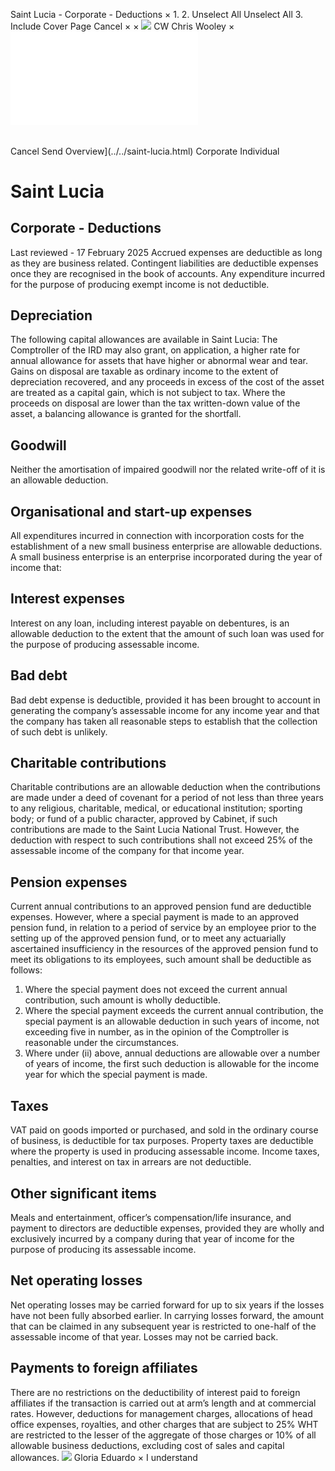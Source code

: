Saint Lucia - Corporate - Deductions
×
1.
2.
Unselect All
Unselect All
3.
Include Cover Page
Cancel
×
×
![](../../-/media/world-wide-tax-summaries/attachments/global---chris-wooley.ashx%3Frev=ac5e5f3223b34096b1afc2a6009c7320&revision=ac5e5f32-23b3-4096-b1af-c2a6009c7320&hash=859B7ADC84DC2CBEC9760E9E6EE7DE6D0A8BFCDF)
CW
Chris Wooley
×
![](deductions.html)
######
Cancel
Send
Overview](../../saint-lucia.html)
Corporate
Individual
# Saint Lucia
## Corporate - Deductions
Last reviewed - 17 February 2025
Accrued expenses are deductible as long as they are business related. Contingent liabilities are deductible expenses once they are recognised in the book of accounts. Any expenditure incurred for the purpose of producing exempt income is not deductible.
## Depreciation
The following capital allowances are available in Saint Lucia:
The Comptroller of the IRD may also grant, on application, a higher rate for annual allowance for assets that have higher or abnormal wear and tear.
Gains on disposal are taxable as ordinary income to the extent of depreciation recovered, and any proceeds in excess of the cost of the asset are treated as a capital gain, which is not subject to tax. Where the proceeds on disposal are lower than the tax written-down value of the asset, a balancing allowance is granted for the shortfall.
## Goodwill
Neither the amortisation of impaired goodwill nor the related write-off of it is an allowable deduction.
## Organisational and start-up expenses
All expenditures incurred in connection with incorporation costs for the establishment of a new small business enterprise are allowable deductions. A small business enterprise is an enterprise incorporated during the year of income that:
## Interest expenses
Interest on any loan, including interest payable on debentures, is an allowable deduction to the extent that the amount of such loan was used for the purpose of producing assessable income.
## Bad debt
Bad debt expense is deductible, provided it has been brought to account in generating the company’s assessable income for any income year and that the company has taken all reasonable steps to establish that the collection of such debt is unlikely.
## Charitable contributions
Charitable contributions are an allowable deduction when the contributions are made under a deed of covenant for a period of not less than three years to any religious, charitable, medical, or educational institution; sporting body; or fund of a public character, approved by Cabinet, if such contributions are made to the Saint Lucia National Trust. However, the deduction with respect to such contributions shall not exceed 25% of the assessable income of the company for that income year.
## Pension expenses
Current annual contributions to an approved pension fund are deductible expenses. However, where a special payment is made to an approved pension fund, in relation to a period of service by an employee prior to the setting up of the approved pension fund, or to meet any actuarially ascertained insufficiency in the resources of the approved pension fund to meet its obligations to its employees, such amount shall be deductible as follows:
1. Where the special payment does not exceed the current annual contribution, such amount is wholly deductible.
2. Where the special payment exceeds the current annual contribution, the special payment is an allowable deduction in such years of income, not exceeding five in number, as in the opinion of the Comptroller is reasonable under the circumstances.
3. Where under (ii) above, annual deductions are allowable over a number of years of income, the first such deduction is allowable for the income year for which the special payment is made.
## Taxes
VAT paid on goods imported or purchased, and sold in the ordinary course of business, is deductible for tax purposes. Property taxes are deductible where the property is used in producing assessable income. Income taxes, penalties, and interest on tax in arrears are not deductible.
## Other significant items
Meals and entertainment, officer’s compensation/life insurance, and payment to directors are deductible expenses, provided they are wholly and exclusively incurred by a company during that year of income for the purpose of producing its assessable income.
## Net operating losses
Net operating losses may be carried forward for up to six years if the losses have not been fully absorbed earlier. In carrying losses forward, the amount that can be claimed in any subsequent year is restricted to one-half of the assessable income of that year. Losses may not be carried back.
## Payments to foreign affiliates
There are no restrictions on the deductibility of interest paid to foreign affiliates if the transaction is carried out at arm’s length and at commercial rates. However, deductions for management charges, allocations of head office expenses, royalties, and other charges that are subject to 25% WHT are restricted to the lesser of the aggregate of those charges or 10% of all allowable business deductions, excluding cost of sales and capital allowances.
![](../../-/media/world-wide-tax-summaries/attachments/barbados---gloria-eduardo.ashx%3Frev=06c00b9babb74325914ddf02bc0c395a&revision=06c00b9b-abb7-4325-914d-df02bc0c395a&hash=DC4345C424581A87DDF42794BAFFDC055E615E13)
Gloria Eduardo
×
I understand